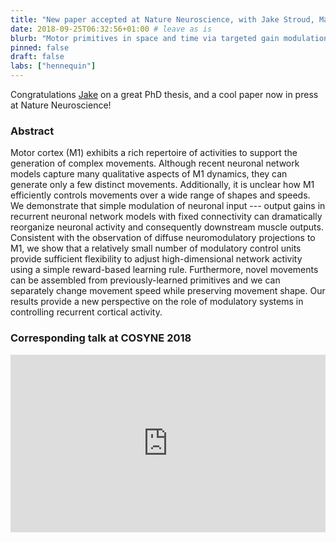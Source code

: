 ```yaml
---
title: "New paper accepted at Nature Neuroscience, with Jake Stroud, Mason Porter and Tim P. Vogels"
date: 2018-09-25T06:32:56+01:00 # leave as is
blurb: "Motor primitives in space and time via targeted gain modulation in cortical networks"
pinned: false
draft: false
labs: ["hennequin"]
---
```



Congratulations [Jake](https://jakepstroud.github.io) on a great
PhD thesis, and a cool paper now in press at Nature Neuroscience!

### Abstract

Motor cortex (M1) exhibits a rich repertoire of activities to
support the generation of complex movements. Although recent neuronal network
models capture many qualitative aspects of M1 dynamics, they can generate only
a few distinct movements. Additionally, it is unclear how M1 efficiently
controls movements over a wide range of shapes and speeds. We demonstrate that
simple modulation of neuronal input --- output gains in recurrent neuronal
network models with fixed connectivity can dramatically reorganize neuronal
activity and consequently downstream muscle outputs. Consistent with the
observation of diffuse neuromodulatory projections to M1, we show that a
relatively small number of modulatory control units provide sufficient
flexibility to adjust high-dimensional network activity using a simple
reward-based learning rule.  Furthermore, novel movements can be assembled from
previously-learned primitives and we can separately change movement speed while
preserving movement shape. Our results provide a new perspective on the role of
modulatory systems in controlling recurrent cortical activity.

### Corresponding talk at COSYNE 2018

<div style="position:relative;height:0;padding-bottom:56.26%">
<iframe src="https://www.youtube.com/embed/JJ-B0_PJ7jA?ecver=2" style="position:absolute;width:100%;height:100%;left:0" width="640" height="360" frameborder="0" allow="autoplay; encrypted-media" allowfullscreen></iframe></div>
